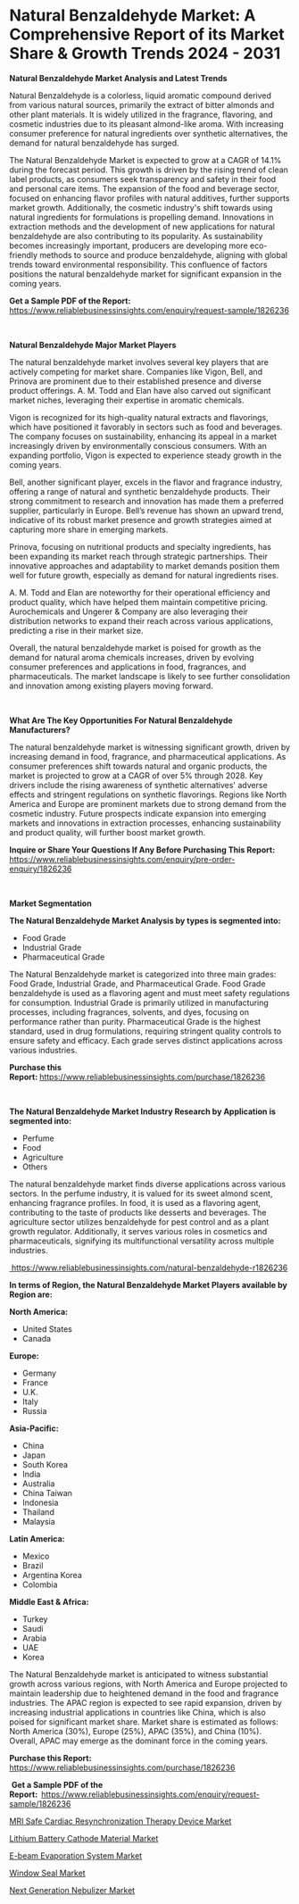<p><h1>Natural Benzaldehyde Market: A Comprehensive Report of its Market Share & Growth Trends 2024 - 2031</h1></p><p><strong>Natural Benzaldehyde Market Analysis and Latest Trends</strong></p>
<p><p>Natural Benzaldehyde is a colorless, liquid aromatic compound derived from various natural sources, primarily the extract of bitter almonds and other plant materials. It is widely utilized in the fragrance, flavoring, and cosmetic industries due to its pleasant almond-like aroma. With increasing consumer preference for natural ingredients over synthetic alternatives, the demand for natural benzaldehyde has surged.</p><p>The Natural Benzaldehyde Market is expected to grow at a CAGR of 14.1% during the forecast period. This growth is driven by the rising trend of clean label products, as consumers seek transparency and safety in their food and personal care items. The expansion of the food and beverage sector, focused on enhancing flavor profiles with natural additives, further supports market growth. Additionally, the cosmetic industry's shift towards using natural ingredients for formulations is propelling demand. Innovations in extraction methods and the development of new applications for natural benzaldehyde are also contributing to its popularity. As sustainability becomes increasingly important, producers are developing more eco-friendly methods to source and produce benzaldehyde, aligning with global trends toward environmental responsibility. This confluence of factors positions the natural benzaldehyde market for significant expansion in the coming years.</p></p>
<p><strong>Get a Sample PDF of the Report:&nbsp;</strong> <a href="https://www.reliablebusinessinsights.com/enquiry/request-sample/1826236?utm_campaign=113&utm_medium=2&utm_source=Github&utm_content=ia&utm_term=10112024&utm_id=natural-benzaldehyde">https://www.reliablebusinessinsights.com/enquiry/request-sample/1826236</a></p>
<p>&nbsp;</p>
<p><strong>Natural Benzaldehyde Major Market Players</strong></p>
<p><p>The natural benzaldehyde market involves several key players that are actively competing for market share. Companies like Vigon, Bell, and Prinova are prominent due to their established presence and diverse product offerings. A. M. Todd and Elan have also carved out significant market niches, leveraging their expertise in aromatic chemicals.</p><p>Vigon is recognized for its high-quality natural extracts and flavorings, which have positioned it favorably in sectors such as food and beverages. The company focuses on sustainability, enhancing its appeal in a market increasingly driven by environmentally conscious consumers. With an expanding portfolio, Vigon is expected to experience steady growth in the coming years.</p><p>Bell, another significant player, excels in the flavor and fragrance industry, offering a range of natural and synthetic benzaldehyde products. Their strong commitment to research and innovation has made them a preferred supplier, particularly in Europe. Bell’s revenue has shown an upward trend, indicative of its robust market presence and growth strategies aimed at capturing more share in emerging markets.</p><p>Prinova, focusing on nutritional products and specialty ingredients, has been expanding its market reach through strategic partnerships. Their innovative approaches and adaptability to market demands position them well for future growth, especially as demand for natural ingredients rises.</p><p>A. M. Todd and Elan are noteworthy for their operational efficiency and product quality, which have helped them maintain competitive pricing. Aurochemicals and Ungerer & Company are also leveraging their distribution networks to expand their reach across various applications, predicting a rise in their market size.</p><p>Overall, the natural benzaldehyde market is poised for growth as the demand for natural aroma chemicals increases, driven by evolving consumer preferences and applications in food, fragrances, and pharmaceuticals. The market landscape is likely to see further consolidation and innovation among existing players moving forward.</p></p>
<p>&nbsp;</p>
<p><strong>What Are The Key Opportunities For Natural Benzaldehyde Manufacturers?</strong></p>
<p><p>The natural benzaldehyde market is witnessing significant growth, driven by increasing demand in food, fragrance, and pharmaceutical applications. As consumer preferences shift towards natural and organic products, the market is projected to grow at a CAGR of over 5% through 2028. Key drivers include the rising awareness of synthetic alternatives' adverse effects and stringent regulations on synthetic flavorings. Regions like North America and Europe are prominent markets due to strong demand from the cosmetic industry. Future prospects indicate expansion into emerging markets and innovations in extraction processes, enhancing sustainability and product quality, will further boost market growth.</p></p>
<p><strong>Inquire or Share Your Questions If Any Before Purchasing This Report:</strong> <a href="https://www.reliablebusinessinsights.com/enquiry/pre-order-enquiry/1826236?utm_campaign=113&utm_medium=2&utm_source=Github&utm_content=ia&utm_term=10112024&utm_id=natural-benzaldehyde">https://www.reliablebusinessinsights.com/enquiry/pre-order-enquiry/1826236</a></p>
<p>&nbsp;</p>
<p><strong>Market Segmentation</strong></p>
<p><strong>The Natural Benzaldehyde Market Analysis by types is segmented into:</strong></p>
<p><ul><li>Food Grade</li><li>Industrial Grade</li><li>Pharmaceutical Grade</li></ul></p>
<p><p>The Natural Benzaldehyde market is categorized into three main grades: Food Grade, Industrial Grade, and Pharmaceutical Grade. Food Grade benzaldehyde is used as a flavoring agent and must meet safety regulations for consumption. Industrial Grade is primarily utilized in manufacturing processes, including fragrances, solvents, and dyes, focusing on performance rather than purity. Pharmaceutical Grade is the highest standard, used in drug formulations, requiring stringent quality controls to ensure safety and efficacy. Each grade serves distinct applications across various industries.</p></p>
<p><strong>Purchase this Report:&nbsp;</strong><a href="https://www.reliablebusinessinsights.com/purchase/1826236?utm_campaign=113&utm_medium=2&utm_source=Github&utm_content=ia&utm_term=10112024&utm_id=natural-benzaldehyde">https://www.reliablebusinessinsights.com/purchase/1826236</a></p>
<p>&nbsp;</p>
<p><strong>The Natural Benzaldehyde Market Industry Research by Application is segmented into:</strong></p>
<p><ul><li>Perfume</li><li>Food</li><li>Agriculture</li><li>Others</li></ul></p>
<p><p>The natural benzaldehyde market finds diverse applications across various sectors. In the perfume industry, it is valued for its sweet almond scent, enhancing fragrance profiles. In food, it is used as a flavoring agent, contributing to the taste of products like desserts and beverages. The agriculture sector utilizes benzaldehyde for pest control and as a plant growth regulator. Additionally, it serves various roles in cosmetics and pharmaceuticals, signifying its multifunctional versatility across multiple industries.</p></p>
<p><a href="https://www.reliablebusinessinsights.com/natural-benzaldehyde-r1826236?utm_campaign=113&utm_medium=2&utm_source=Github&utm_content=ia&utm_term=10112024&utm_id=natural-benzaldehyde">&nbsp;https://www.reliablebusinessinsights.com/natural-benzaldehyde-r1826236</a></p>
<p><strong>In terms of Region, the Natural Benzaldehyde Market Players available by Region are:</strong></p>
<p>
    <p> <strong> North America: </strong>
        <ul>
            <li>United States</li>
            <li>Canada</li>
        </ul>
        </p> 
    <p> <strong> Europe: </strong>
        <ul>
            <li>Germany</li>
            <li>France</li>
            <li>U.K.</li>
            <li>Italy</li>
            <li>Russia</li>
        </ul>
        </p> 
    <p> <strong> Asia-Pacific: </strong>
        <ul>
            <li>China</li>
            <li>Japan</li>
            <li>South Korea</li>
            <li>India</li>
            <li>Australia</li>
            <li>China Taiwan</li>
            <li>Indonesia</li>
            <li>Thailand</li>
            <li>Malaysia</li>
        </ul>
        </p> 
    <p> <strong> Latin America: </strong>
        <ul>
            <li>Mexico</li>
            <li>Brazil</li>
            <li>Argentina Korea</li>
            <li>Colombia</li>
        </ul>
        </p> 
    <p> <strong> Middle East & Africa: </strong>
        <ul>
            <li>Turkey</li>
            <li>Saudi</li>
            <li>Arabia</li>
            <li>UAE</li>
            <li>Korea</li>
        </ul>
    </p>
    </p>
<p><p>The Natural Benzaldehyde market is anticipated to witness substantial growth across various regions, with North America and Europe projected to maintain leadership due to heightened demand in the food and fragrance industries. The APAC region is expected to see rapid expansion, driven by increasing industrial applications in countries like China, which is also poised for significant market share. Market share is estimated as follows: North America (30%), Europe (25%), APAC (35%), and China (10%). Overall, APAC may emerge as the dominant force in the coming years.</p></p>
<p><strong>Purchase this Report: </strong><a href="https://www.reliablebusinessinsights.com/purchase/1826236?utm_campaign=113&utm_medium=2&utm_source=Github&utm_content=ia&utm_term=10112024&utm_id=natural-benzaldehyde">https://www.reliablebusinessinsights.com/purchase/1826236</a></p>
<p>&nbsp;<strong>Get a Sample PDF of the Report:&nbsp;&nbsp;</strong><a href="https://www.reliablebusinessinsights.com/enquiry/request-sample/1826236?utm_campaign=113&utm_medium=2&utm_source=Github&utm_content=ia&utm_term=10112024&utm_id=natural-benzaldehyde">https://www.reliablebusinessinsights.com/enquiry/request-sample/1826236</a></p>
<p><strong></strong></p>
<p><p><a href="https://issuu.com/reportprime-2/docs/mri-safe-cardiac-resynchronization-_cecc862b32ed1b?utm_campaign=113&utm_medium=2&utm_source=Github&utm_content=ia&utm_term=10112024&utm_id=natural-benzaldehyde">MRI Safe Cardiac Resynchronization Therapy Device Market</a></p><p><a href="https://github.com/denishaucarn/Market-Research-Report-List-1/blob/main/lithium-battery-cathode-material-market.md?utm_campaign=113&utm_medium=2&utm_source=Github&utm_content=ia&utm_term=10112024&utm_id=natural-benzaldehyde">Lithium Battery Cathode Material Market</a></p><p><a href="https://www.linkedin.com/pulse/global-e-beam-evaporation-system-market-comprehensive-txnue?utm_campaign=113&utm_medium=2&utm_source=Github&utm_content=ia&utm_term=10112024&utm_id=natural-benzaldehyde">E-beam Evaporation System Market</a></p><p><a href="https://github.com/wenonaelwil/Market-Research-Report-List-1/blob/main/window-seal-market.md?utm_campaign=113&utm_medium=2&utm_source=Github&utm_content=ia&utm_term=10112024&utm_id=natural-benzaldehyde">Window Seal Market</a></p><p><a href="https://issuu.com/reportprime-2/docs/next-generation-nebulizer-market-si_80a0682c759553?utm_campaign=113&utm_medium=2&utm_source=Github&utm_content=ia&utm_term=10112024&utm_id=natural-benzaldehyde">Next Generation Nebulizer Market</a></p></p>